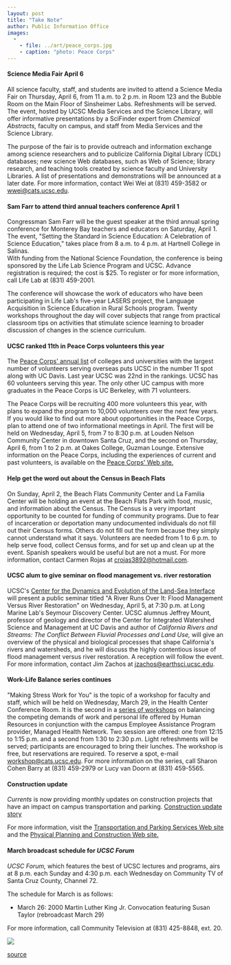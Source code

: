 ```yaml
---
layout: post
title: "Take Note"
author: Public Information Office
images:
  -
    - file: ../art/peace_corps.jpg
    - caption: "photo: Peace Corps"
---
```


####

#### Science Media Fair April 6

All science faculty, staff, and students are invited to attend a Science Media Fair on Thursday, April 6, from 11 a.m. to 2 p.m. in Room 123 and the Bubble Room on the Main Floor of Sinsheimer Labs. Refreshments will be served. The event, hosted by UCSC Media Services and the Science Library, will offer informative presentations by a SciFinder expert from _Chemical Abstracts,_ faculty on campus, and staff from Media Services and the Science Library.  
  
The purpose of the fair is to provide outreach and information exchange among science researchers and to publicize California Digital Library (CDL) databases; new science Web databases, such as Web of Science; library research, and teaching tools created by science faculty and University Libraries. A list of presentations and demonstrations will be announced at a later date. For more information, contact Wei Wei at (831) 459-3582 or wwei@cats.ucsc.edu.

#### Sam Farr to attend third annual teachers conference April 1

Congressman Sam Farr will be the guest speaker at the third annual spring conference for Monterey Bay teachers and educators on Saturday, April 1. The event, "Setting the Standard in Science Education: A Celebration of Science Education," takes place from 8 a.m. to 4 p.m. at Hartnell College in Salinas.   
With funding from the National Science Foundation, the conference is being sponsored by the Life Lab Science Program and UCSC. Advance registration is required; the cost is $25. To register or for more information, call Life Lab at (831) 459-2001.

The conference will showcase the work of educators who have been participating in Life Lab's five-year LASERS project, the Language Acquisition in Science Education in Rural Schools program. Twenty workshops throughout the day will cover subjects that range from practical classroom tips on activities that stimulate science learning to broader discussion of changes in the science curriculum.

#### UCSC ranked 11th in Peace Corps volunteers this year

The [Peace Corps' annual list][1] of colleges and universities with the largest number of volunteers serving overseas puts UCSC in the number 11 spot along with UC Davis. Last year UCSC was 22nd in the rankings. UCSC has 60 volunteers serving this year. The only other UC campus with more graduates in the Peace Corps is UC Berkeley, with 71 volunteers.

The Peace Corps will be recruiting 400 more volunteers this year, with plans to expand the program to 10,000 volunteers over the next few years. If you would like to find out more about opportunities in the Peace Corps, plan to attend one of two informational meetings in April. The first will be held on Wednesday, April 5, from 7 to 8:30 p.m. at Louden Nelson Community Center in downtown Santa Cruz, and the second on Thursday, April 6, from 1 to 2 p.m. at Oakes College, Guzman Lounge. Extensive information on the Peace Corps, including the experiences of current and past volunteers, is available on the [Peace Corps' Web site.][2]

#### Help get the word out about the Census in Beach Flats

On Sunday, April 2, the Beach Flats Community Center and La Familia Center will be holding an event at the Beach Flats Park with food, music, and information about the Census. The Census is a very important opportunity to be counted for funding of community programs. Due to fear of incarceration or deportation many undocumented individuals do not fill out their Census forms. Others do not fill out the form because they simply cannot understand what it says. Volunteers are needed from 1 to 6 p.m. to help serve food, collect Census forms, and for set up and clean up at the event. Spanish speakers would be useful but are not a must. For more information, contact Carmen Rojas at crojas3892@hotmail.com.

#### UCSC alum to give seminar on flood management vs. river restoration

UCSC's [Center for the Dynamics and Evolution of the Land-Sea Interface][3] will present a public seminar titled "A River Runs Over It: Flood Management Versus River Restoration" on Wednesday, April 5, at 7:30 p.m. at Long Marine Lab's Seymour Discovery Center. UCSC alumnus Jeffrey Mount, professor of geology and director of the Center for Integrated Watershed Science and Management at UC Davis and author of _California Rivers and Streams: The Conflict Between Fluvial Processes and Land Use,_ will give an overview of the physical and biological processes that shape California's rivers and watersheds, and he will discuss the highly contentious issue of flood management versus river restoration. A reception will follow the event. For more information, contact Jim Zachos at jzachos@earthsci.ucsc.edu.

#### Work-Life Balance series continues

"Making Stress Work for You" is the topic of a workshop for faculty and staff, which will be held on Wednesday, March 29, in the Health Center Conference Room. It is the second in a [series of workshops][4] on balancing the competing demands of work and personal life offered by Human Resources in conjunction with the campus Employee Assistance Program provider, Managed Health Network. Two session are offered: one from 12:15 to 1:15 p.m. and a second from 1:30 to 2:30 p.m. Light refreshments will be served; participants are encouraged to bring their lunches. The workshop is free, but reservations are required. To reserve a spot, e-mail workshop@cats.ucsc.edu. For more information on the series, call Sharon Cohen Barry at (831) 459-2979 or Lucy van Doorn at (831) 459-5565.

#### Construction update

_Currents_ is now providing monthly updates on construction projects that have an impact on campus transportation and parking. [Construction update story][5]

For more information, visit the [Transportation and Parking Services Web site][6] and the [Physical Planning and Construction Web site.][7]

####

#### March broadcast schedule for _UCSC Forum_

_UCSC Forum,_ which features the best of UCSC lectures and programs, airs at 8 p.m. each Sunday and 4:30 p.m. each Wednesday on Community TV of Santa Cruz County, Channel 72.  
  
The schedule for March is as follows:

* March 26: 2000 Martin Luther King Jr. Convocation featuring Susan Taylor (rebroadcast March 29)

For more information, call Community Television at (831) 425-8848, ext. 20.

  
  
![ ][8]

[1]: http://www.peacecorps.gov/news/jan00feature.html
[2]: http://www.peacecorps.gov/volunteer/index.html
[3]: http://natsci.ucsc.edu/cdelsi/
[4]: http://www2.ucsc.edu/train-dev/td/WorkLifeBal.htm
[5]: ../../construction.html
[6]: http://www2.ucsc.edu/taps/
[7]: http://www2.ucsc.edu/ppc/
[8]: ../../images/trans.gif

[source](http://www1.ucsc.edu/currents/99-00/03-27/takenote.html "Permalink to takenote")
